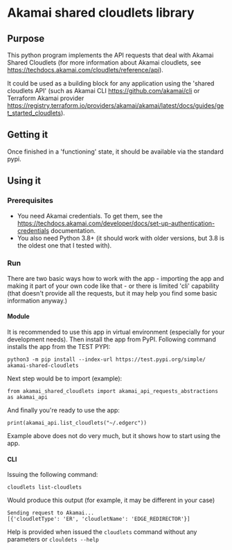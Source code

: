 # Akamai shared cloudlets library
## Purpose
This python program implements the API requests that deal with Akamai Shared Cloudlets 
(for more information about Akamai cloudlets, 
see https://techdocs.akamai.com/cloudlets/reference/api).

It could be used as a building block for any application using the 'shared cloudlets API'
(such as Akamai CLI https://github.com/akamai/cli or Terraform Akamai provider https://registry.terraform.io/providers/akamai/akamai/latest/docs/guides/get_started_cloudlets).

## Getting it
Once finished in a 'functioning' state, it should be available via the standard pypi.

## Using it
### Prerequisites
* You need Akamai credentials. To get them, see the https://techdocs.akamai.com/developer/docs/set-up-authentication-credentials documentation. 
* You also need Python 3.8+ (it should work with older versions, but 3.8 is the oldest one that I tested with).

### Run
There are two basic ways how to work with the app - importing the app and making it part of your own code like that - or there is limited 'cli' capability (that doesn't provide all the requests, but it may help you find some basic information anyway.)
#### Module
It is recommended to use this app in virtual environment (especially for your development needs). Then install the app from PyPI.
Following command installs the app from the TEST PYPI:
```
python3 -m pip install --index-url https://test.pypi.org/simple/ akamai-shared-cloudlets
```

Next step would be to import (example):
```
from akamai_shared_cloudlets import akamai_api_requests_abstractions as akamai_api
```
And finally you're ready to use the app:
```
print(akamai_api.list_cloudlets("~/.edgerc"))
```
Example above does not do very much, but it shows how to start using the app. 

#### CLI
Issuing the following command:
```commandline
cloudlets list-cloudlets
```
Would produce this output (for example, it may be different in your case)
```
Sending request to Akamai...
[{'cloudletType': 'ER', 'cloudletName': 'EDGE_REDIRECTOR'}]
```
Help is provided when issued the ```cloudlets``` command without any parameters or ```clouldets --help```
